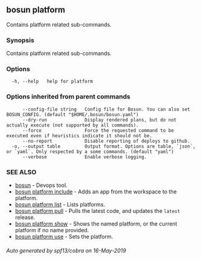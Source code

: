 ## bosun platform

Contains platform related sub-commands.

### Synopsis

Contains platform related sub-commands.

### Options

```
  -h, --help   help for platform
```

### Options inherited from parent commands

```
      --config-file string   Config file for Bosun. You can also set BOSUN_CONFIG. (default "$HOME/.bosun/bosun.yaml")
      --dry-run              Display rendered plans, but do not actually execute (not supported by all commands).
      --force                Force the requested command to be executed even if heuristics indicate it should not be.
      --no-report            Disable reporting of deploys to github.
  -o, --output table         Output format. Options are table, `json`, or `yaml`. Only respected by a some commands. (default "yaml")
      --verbose              Enable verbose logging.
```

### SEE ALSO

* [bosun](bosun.md)	 - Devops tool.
* [bosun platform include](bosun_platform_include.md)	 - Adds an app from the workspace to the platform.
* [bosun platform list](bosun_platform_list.md)	 - Lists platforms.
* [bosun platform pull](bosun_platform_pull.md)	 - Pulls the latest code, and updates the `latest` release.
* [bosun platform show](bosun_platform_show.md)	 - Shows the named platform, or the current platform if no name provided.
* [bosun platform use](bosun_platform_use.md)	 - Sets the platform.

###### Auto generated by spf13/cobra on 16-May-2019
